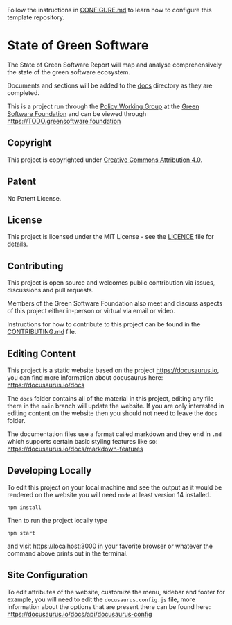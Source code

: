 Follow the instructions in [CONFIGURE.md](CONFIGURE.md) to learn how to configure this template repository.

# State of Green Software

The State of Green Software Report will map and analyse comprehensively the state of the green software ecosystem.

Documents and sections will be added to the [docs]() directory as they are completed.

This is a project run through the [Policy Working Group](https://grnsft.org/policy-wg) at the [Green Software Foundation](https://greensoftware.foundation) and can be viewed through https://TODO.greensoftware.foundation

## Copyright

This project is copyrighted under [Creative Commons Attribution 4.0](https://creativecommons.org/licenses/by/4.0/).

## Patent

No Patent License.

## License

This project is licensed under the MIT License - see the [LICENCE](LICENCE) file for details.

## Contributing

This project is open source and welcomes public contribution via issues, discussions and pull requests.

Members of the Green Software Foundation also meet and discuss aspects of this project either in-person or virtual via email or video.

Instructions for how to contribute to this project can be found in the [CONTRIBUTING.md](CONTRIBUTING.md) file.

## Editing Content

This project is a static website based on the project https://docusaurus.io, you can find more information about docusaurus here: https://docusaurus.io/docs

The `docs` folder contains all of the material in this project, editing any file there in the `main` branch will update the website. If you are only interested in editing content on the website then you should not need to leave the `docs` folder.

The documentation files use a format called markdown and they end in `.md` which supports certain basic styling features like so: https://docusaurus.io/docs/markdown-features

## Developing Locally

To edit this project on your local machine and see the output as it would be rendered on the website you will need `node` at least version 14 installed.

`npm install`

Then to run the project locally type

`npm start`

and visit https://localhost:3000 in your favorite browser or whatever the command above prints out in the terminal.

## Site Configuration

To edit attributes of the website, customize the menu, sidebar and footer for example, you will need to edit the `docusaurus.config.js` file, more information about the options that are present there can be found here: https://docusaurus.io/docs/api/docusaurus-config
